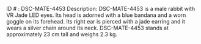 ID # : DSC-MATE-4453
Description: DSC-MATE-4453 is a male rabbit with VR Jade LED eyes. Its head is adorned with a blue bandana and a worn goggle on its forehead. Its right ear is pierced with a jade earring and it wears a silver chain around its neck. DSC-MATE-4453 stands at approximately 23 cm tall and weighs 2.3 kg.